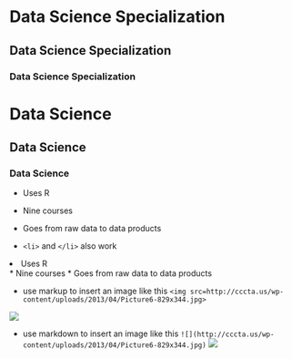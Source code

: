 
# Data Science Specialization 
## Data Science Specialization 
### Data Science Specialization 

<h1>Data Science</h1>
<h2>Data Science</h2>
<h3>Data Science</h3>

* Uses R 
* Nine courses 
* Goes from raw data to data products

* `<li>` and `</li>` also work
<li> Uses R </li>
* Nine courses 
* Goes from raw data to data products

* use markup to insert an image like this `<img src=http://cccta.us/wp-content/uploads/2013/04/Picture6-829x344.jpg>`
<img src=http://cccta.us/wp-content/uploads/2013/04/Picture6-829x344.jpg>

* use markdown to insert an image like this `![](http://cccta.us/wp-content/uploads/2013/04/Picture6-829x344.jpg)`
![](http://cccta.us/wp-content/uploads/2013/04/Picture6-829x344.jpg)
